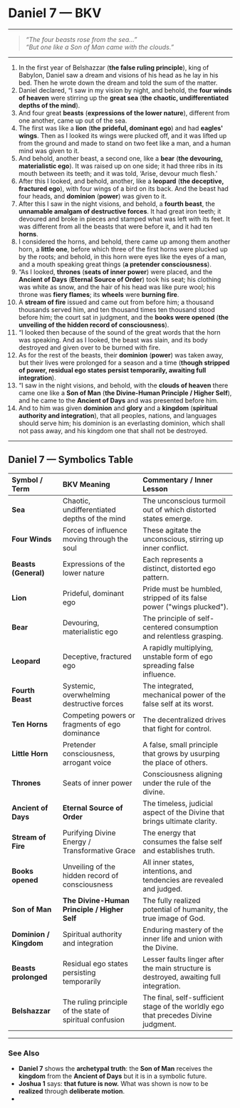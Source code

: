 # Daniel 7 — BKV

---  
>_“The four beasts rose from the sea…”_  
>_“But one like a Son of Man came with the clouds.”_  
---  

1. In the first year of Belshazzar (**the false ruling principle**), king of Babylon, Daniel saw a dream and visions of his head as he lay in his bed. Then he wrote down the dream and told the sum of the matter.  
2. Daniel declared, “I saw in my vision by night, and behold, the **four winds of heaven** were stirring up the **great sea** (**the chaotic, undifferentiated depths of the mind**).  
3. And four great **beasts** (**expressions of the lower nature**), different from one another, came up out of the sea.  
4. The first was like a **lion** (**the prideful, dominant ego**) and had **eagles' wings**. Then as I looked its wings were plucked off, and it was lifted up from the ground and made to stand on two feet like a man, and a human mind was given to it.  
5. And behold, another beast, a second one, like a **bear** (**the devouring, materialistic ego**). It was raised up on one side; it had three ribs in its mouth between its teeth; and it was told, ‘Arise, devour much flesh.’  
6. After this I looked, and behold, another, like a **leopard** (**the deceptive, fractured ego**), with four wings of a bird on its back. And the beast had four heads, and **dominion** (**power**) was given to it.  
7. After this I saw in the night visions, and behold, a **fourth beast**, the **unnamable amalgam of destructive forces**. It had great iron teeth; it devoured and broke in pieces and stamped what was left with its feet. It was different from all the beasts that were before it, and it had ten **horns**.  
8. I considered the horns, and behold, there came up among them another horn, a **little one**, before which three of the first horns were plucked up by the roots; and behold, in this horn were eyes like the eyes of a man, and a mouth speaking great things (**a pretender consciousness**).  
9. “As I looked, **thrones** (**seats of inner power**) were placed, and the **Ancient of Days** (**Eternal Source of Order**) took his seat; his clothing was white as snow, and the hair of his head was like pure wool; his throne was **fiery flames**; its **wheels** were **burning fire**.  
10. A **stream of fire** issued and came out from before him; a thousand thousands served him, and ten thousand times ten thousand stood before him; the court sat in judgment, and the **books were opened** (**the unveiling of the hidden record of consciousness**).  
11. “I looked then because of the sound of the great words that the horn was speaking. And as I looked, the beast was slain, and its body destroyed and given over to be burned with fire.  
12. As for the rest of the beasts, their **dominion** (**power**) was taken away, but their lives were prolonged for a season and a time (**though stripped of power, residual ego states persist temporarily, awaiting full integration**).  
13. “I saw in the night visions, and behold, with the **clouds of heaven** there came one like a **Son of Man** (**the Divine-Human Principle / Higher Self**), and he came to the **Ancient of Days** and was presented before him.  
14. And to him was given **dominion** and **glory** and a **kingdom** (**spiritual authority and integration**), that all peoples, nations, and languages should serve him; his dominion is an everlasting dominion, which shall not pass away, and his kingdom one that shall not be destroyed.  

___

## Daniel 7 — Symbolics Table

| Symbol / Term | BKV Meaning | Commentary / Inner Lesson |
| :--- | :--- | :--- |
| **Sea** | Chaotic, undifferentiated depths of the mind | The unconscious turmoil out of which distorted states emerge. |
| **Four Winds** | Forces of influence moving through the soul | These agitate the unconscious, stirring up inner conflict. |
| **Beasts (General)** | Expressions of the lower nature | Each represents a distinct, distorted ego pattern. |
| **Lion** | Prideful, dominant ego | Pride must be humbled, stripped of its false power ("wings plucked"). |
| **Bear** | Devouring, materialistic ego | The principle of self-centered consumption and relentless grasping. |
| **Leopard** | Deceptive, fractured ego | A rapidly multiplying, unstable form of ego spreading false influence. |
| **Fourth Beast** | Systemic, overwhelming destructive forces | The integrated, mechanical power of the false self at its worst. |
| **Ten Horns** | Competing powers or fragments of ego dominance | The decentralized drives that fight for control. |
| **Little Horn** | Pretender consciousness, arrogant voice | A false, small principle that grows by usurping the place of others. |
| **Thrones** | Seats of inner power | Consciousness aligning under the rule of the divine. |
| **Ancient of Days** | **Eternal Source of Order** | The timeless, judicial aspect of the Divine that brings ultimate clarity. |
| **Stream of Fire** | Purifying Divine Energy / Transformative Grace | The energy that consumes the false self and establishes truth. |
| **Books opened** | Unveiling of the hidden record of consciousness | All inner states, intentions, and tendencies are revealed and judged. |
| **Son of Man** | **The Divine-Human Principle / Higher Self** | The fully realized potential of humanity, the true image of God. |
| **Dominion / Kingdom** | Spiritual authority and integration | Enduring mastery of the inner life and union with the Divine. |
| **Beasts prolonged** | Residual ego states persisting temporarily | Lesser faults linger after the main structure is destroyed, awaiting full integration. |
| **Belshazzar** | The ruling principle of the state of spiritual confusion | The final, self-sufficient stage of the worldly ego that precedes Divine judgment. |
---


### See Also

* **Daniel 7** shows the **archetypal truth**: the **Son of Man** receives the **kingdom** from the **Ancient of Days** but it is in a symbolic future.
* **Joshua 1** says: **that future is now.** What was shown is now to be **realized** through **deliberate motion**.
* 

